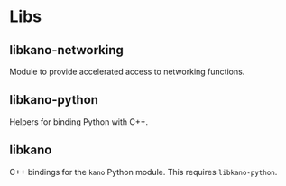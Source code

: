 # Libs


## libkano-networking

Module to provide accelerated access to networking functions.


## libkano-python

Helpers for binding Python with C++.


## libkano

C++ bindings for the `kano` Python module. This requires `libkano-python`.

